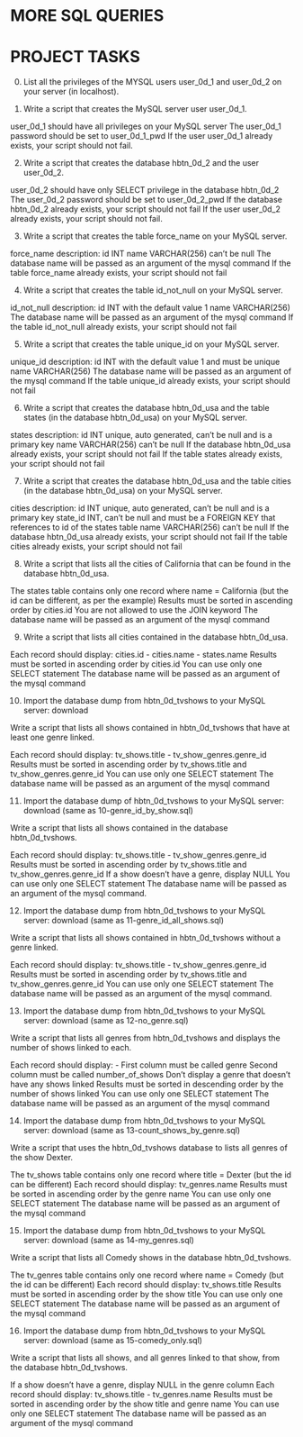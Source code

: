 # MORE SQL QUERIES
# PROJECT TASKS
0. List all the privileges of the MYSQL users user_0d_1 and user_0d_2 on your server (in localhost).

1. Write a script that creates the MySQL server user user_0d_1.

user_0d_1 should have all privileges on your MySQL server
The user_0d_1 password should be set to user_0d_1_pwd
If the user user_0d_1 already exists, your script should not fail.

2. Write a script that creates the database hbtn_0d_2 and the user user_0d_2.

user_0d_2 should have only SELECT privilege in the database hbtn_0d_2
The user_0d_2 password should be set to user_0d_2_pwd
If the database hbtn_0d_2 already exists, your script should not fail
If the user user_0d_2 already exists, your script should not fail.

3. Write a script that creates the table force_name on your MySQL server.

force_name description:
id INT
name VARCHAR(256) can’t be null
The database name will be passed as an argument of the mysql command
If the table force_name already exists, your script should not fail

4. Write a script that creates the table id_not_null on your MySQL server.

id_not_null description:
id INT with the default value 1
name VARCHAR(256)
The database name will be passed as an argument of the mysql command
If the table id_not_null already exists, your script should not fail

5. Write a script that creates the table unique_id on your MySQL server.

unique_id description:
id INT with the default value 1 and must be unique
name VARCHAR(256)
The database name will be passed as an argument of the mysql command
If the table unique_id already exists, your script should not fail

6. Write a script that creates the database hbtn_0d_usa and the table states (in the database hbtn_0d_usa) on your MySQL server.

states description:
id INT unique, auto generated, can’t be null and is a primary key
name VARCHAR(256) can’t be null
If the database hbtn_0d_usa already exists, your script should not fail
If the table states already exists, your script should not fail

7. Write a script that creates the database hbtn_0d_usa and the table cities (in the database hbtn_0d_usa) on your MySQL server.

cities description:
id INT unique, auto generated, can’t be null and is a primary key
state_id INT, can’t be null and must be a FOREIGN KEY that references to id of the states table
name VARCHAR(256) can’t be null
If the database hbtn_0d_usa already exists, your script should not fail
If the table cities already exists, your script should not fail

8. Write a script that lists all the cities of California that can be found in the database hbtn_0d_usa.

The states table contains only one record where name = California (but the id can be different, as per the example)
Results must be sorted in ascending order by cities.id
You are not allowed to use the JOIN keyword
The database name will be passed as an argument of the mysql command

9. Write a script that lists all cities contained in the database hbtn_0d_usa.

Each record should display: cities.id - cities.name - states.name
Results must be sorted in ascending order by cities.id
You can use only one SELECT statement
The database name will be passed as an argument of the mysql command

10. Import the database dump from hbtn_0d_tvshows to your MySQL server: download

Write a script that lists all shows contained in hbtn_0d_tvshows that have at least one genre linked.

Each record should display: tv_shows.title - tv_show_genres.genre_id
Results must be sorted in ascending order by tv_shows.title and tv_show_genres.genre_id
You can use only one SELECT statement
The database name will be passed as an argument of the mysql command

11. Import the database dump of hbtn_0d_tvshows to your MySQL server: download (same as 10-genre_id_by_show.sql)

Write a script that lists all shows contained in the database hbtn_0d_tvshows.

Each record should display: tv_shows.title - tv_show_genres.genre_id
Results must be sorted in ascending order by tv_shows.title and tv_show_genres.genre_id
If a show doesn’t have a genre, display NULL
You can use only one SELECT statement
The database name will be passed as an argument of the mysql command.

12. Import the database dump from hbtn_0d_tvshows to your MySQL server: download (same as 11-genre_id_all_shows.sql)

Write a script that lists all shows contained in hbtn_0d_tvshows without a genre linked.

Each record should display: tv_shows.title - tv_show_genres.genre_id
Results must be sorted in ascending order by tv_shows.title and tv_show_genres.genre_id
You can use only one SELECT statement
The database name will be passed as an argument of the mysql command.

13. Import the database dump from hbtn_0d_tvshows to your MySQL server: download (same as 12-no_genre.sql)

Write a script that lists all genres from hbtn_0d_tvshows and displays the number of shows linked to each.

Each record should display: <TV Show genre> - <Number of shows linked to this genre>
First column must be called genre
Second column must be called number_of_shows
Don’t display a genre that doesn’t have any shows linked
Results must be sorted in descending order by the number of shows linked
You can use only one SELECT statement
The database name will be passed as an argument of the mysql command

14. Import the database dump from hbtn_0d_tvshows to your MySQL server: download (same as 13-count_shows_by_genre.sql)

Write a script that uses the hbtn_0d_tvshows database to lists all genres of the show Dexter.

The tv_shows table contains only one record where title = Dexter (but the id can be different)
Each record should display: tv_genres.name
Results must be sorted in ascending order by the genre name
You can use only one SELECT statement
The database name will be passed as an argument of the mysql command

15. Import the database dump from hbtn_0d_tvshows to your MySQL server: download (same as 14-my_genres.sql)

Write a script that lists all Comedy shows in the database hbtn_0d_tvshows.

The tv_genres table contains only one record where name = Comedy (but the id can be different)
Each record should display: tv_shows.title
Results must be sorted in ascending order by the show title
You can use only one SELECT statement
The database name will be passed as an argument of the mysql command

16. Import the database dump from hbtn_0d_tvshows to your MySQL server: download (same as 15-comedy_only.sql)

Write a script that lists all shows, and all genres linked to that show, from the database hbtn_0d_tvshows.

If a show doesn’t have a genre, display NULL in the genre column
Each record should display: tv_shows.title - tv_genres.name
Results must be sorted in ascending order by the show title and genre name
You can use only one SELECT statement
The database name will be passed as an argument of the mysql command


